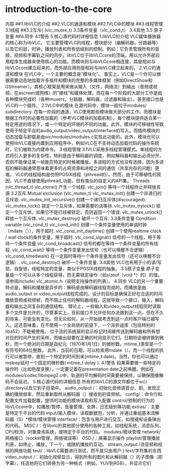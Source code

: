 introduction-to-the-core
========================

内容
##1.libVLC的介绍
##2.VLC的通道和模块
##2.1VLC中的模块
##3.线程管理
  3.1线程
##3.2互斥( (vlc_mutex_t)
  3.3条件变量（vlc_cond_t）
  3.4其他
  3.5 原子变量
##4.同步
 4.1警告
5.核心源代码的详细信息
1.libVLC的介绍
  VLC媒体播放器的核心称为libVLC。
  它主要管理VLC的线程，模块部分（编解码器，分路器等）以及它的层，时钟，播放列表和所有低级别的控制。例如：它负责管理所有的音频，视频和字幕轨之间的同步。libVLC位于libVLCcore的顶端，用以允许外部应用程序生成器来使用核心的功能。而模块则与libVLCcore相连接，其是相对与libVLCcore建立起来的，而外部应用则是相对与libVLC建立起来的。
2.VLC的通道和模块
  在VLC中，一个主要的概念是“模块化”。
  事实上，VLC是一个你可以根据需要动态地加载许多插件和模块的完整的多媒体框架（例如DirectShow和GStreamer）。其核心框架是用来做从输入（文件，网络流）到输出（音频或视频，在ascreen或网络）的“接线”和媒体处理，而在每一个阶段的大部分工作是由各种模块完成的（各种muxers，分路器，解码器，过滤器和输出）。甚至接口也是VLC的一个插件。
  2.1VLC中的模块
  在源代码中，模块一般位于modules/ subdirectory. 在每一阶段的通道，VLC使用那些模块做大部分的工作。而模块是根据工作时的必要性加载的（参考VLC模块的加载机制）。每个模块提供适合某一特定用途的情况下，或一个特定的环境的不同的功能。此外，模块的可移植性导致使用于特定平台的audio_output/video_output/interface的写入。而插件模块的动态加载与卸载是由src/modules/modules.c实现此功能的。此外，模块也可以使用libVLC直接内置到应用程序中，例如VLC在不支持动态加载代码的操作系统时，它们被称为内建命令。
3.线程管理
  3.1VLC采用多线程管理模式。单线程的方式将引入更多的复杂性，特别是由于解码器的调度，例如解码器和输出必须分开，否则不能保证某一帧能在特定的时候被播放。多进程的方式也没有选择，因为多进程的解码器通常意味着更多的占用资源和进程之间的通信（共享内存的问题）更难。
VLC的线程结构是仿照POSIX线程（pthread的）。然而，由于可移植性的原因，VLC不直接使用pthread_功能，但有类似的自定义的API集。
Threads (vlc_thread_t)
    vlc_clone() 产生一个线程.
    vlc_join() 等待一个线程终止并释放资源
  3.2互斥
Mutual exclusion (vlc_mutex_t) 
    vlc_mutex_init() 创建一个非递归的互斥锁.
    vlc_mutex_init_recursive() 创建一个递归互斥体(discouraged).
    vlc_mutex_lock() 锁定一个互斥体，如果需要的话等待.
    vlc_mutex_trylock() 锁定一个互斥体，如果它不是已经被锁定，否则返回一个错误.
    vlc_mutex_unlock() 释放一个互斥体.
    vlc_mutex_destroy() 破坏一个互斥. 
3.3条件变量
Condition variable (vlc_cond_t)
    vlc_cond_init() 创建一个条件变量使用的单调时钟（mdate（）），用于超时.
    vlc_cond_init_daytime() 创建一个使用realtime clock / wall clock的条件变量，用于超时.
    vlc_cond_signal() 信号的一个线程，用于等待一个条件变量
    vlc_cond_broadcast() 信号的都在等待一个条件变量的所有线程.
    vlc_cond_wait() 等待一个条件变量发出信号（也可以唤醒不合逻辑）.
    vlc_cond_timedwait() 在一定超时等待一个条件变量发出信号（还可以唤醒不合逻辑）.
    vlc_cond_destroy() 破坏一个条件变量.
3.4其他
VLC也有用于小的读/写锁，自旋锁，线程特定的变量，类似于POSIX线程的抽象。
3.5原子变量
原子变量是一个可以从多个线程获得，而无需锁定操作（如sizeof（void *）的）的值。请参阅include/ vlc_atomic.h（说明支持操作的列表）。
4.同步
VLC的另一个重要特点是，解码和播放是异步的：解码是由解码器线程完成的，而播放是由audio_output or video_output线程完成的。设计的目标是确保正好在合适的时间播放音频或视频帧，而不阻止任何的解码器线程。这就导致一个接口，输入，解码器和输出之间复杂的通信结构。
理论上，一些输入和video_output线程同时读取多个文件是允许的，尽管事实上，目前接口不允许任何办法做到这一点，但在不久的将来，可能会有变化。但无论如何，从一开始就考虑到这一点时客户端已被写入。这还意味着，在不使用一个全局锁的前提下，一个非折返库（包括特别的liba52）不能被使用。
位于流的系统层的显示标记时间被传送到解码器和所有想对应的时间产生的采样，而输出层要在正确的时间显示它们。日期将会被转换到微秒，而一个绝对的日期是自纪元（1970年1月1日）的微秒数。mtime_t类型是一个有符号的64位整数。
此外，当前的日期，可以检索用mdate（）。而一个线程的执行可以被暂停，直到一个特定的时间到来(mtime_t date)。当然，你也可以通过msleep延时一个固定的微秒数( mtime_t delay ). 
4.1警告
如果需要做一些特定的操作时（比如色度变换），一定要记着在presentation date之前唤醒。例如在modules/codec/libmpeg2.c中，轨道的平均解码时间需要被保持，以确保图像解码不会延迟。
5.核心源代码的详细信息
所有的libVLC的源文件都位于src/ directory以及它到子目录中。
    audio_output /：初始化音频调音台，即。发现正确的播放频率，然后重新取样从解码器（）接收到的音频帧。
    config/：命令行和配置文件加载配置，提供的功能的模块读取和写入配置
    control/控制的行为的libVLCcore中，如播放/暂停，音量管理，全屏，日志级​​别等功能
    extras/：主要是特定于平台的代码
    input/输入模块，读取数据包，分析，并通过重组基本流解码器（S）*模块/模块管理
    interface/：包含与用户进行交互，如按键和设备弹出的代码。
    MISC /：在libvlc的其他部分使用的各种工具，如线程系统，消息队列，CPU检测，对象查询系统，或特定于平台的代码。
    modules/模块管理
    network/网络接口（socket管理，网络错误等）
    OSD /：屏幕显示操作
    playlist/管理播放列表，如停止，播放，下一个，或随机播放的互动。
    stream_output /流音频和视频的网络功能
    test/：libVLC需要进行测试，而不是只由用户:)
    text/字符集的东西
    video_output /：初始化视频显示，得到所有的图片和从解码器（）的子图像（即字幕），任选地将它们转换为另一种格式（例如，YUV到RGB），并显示它们
 














